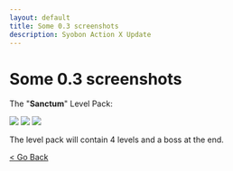```yaml
---
layout: default
title: Some 0.3 screenshots
description: Syobon Action X Update
---
```


# Some 0.3 screenshots

The "**Sanctum**" Level Pack:

![](https://i.gjcdn.net/data/fireside/posts/5/40/373540/media/0.3_scr1-q2c8hjbz.png)
![](https://i.gjcdn.net/data/fireside/posts/5/40/373540/media/0.3_scr2-ahvzkjmx.png)
![](https://i.gjcdn.net/data/fireside/posts/5/40/373540/media/0.3_scr3-e4gsu5eu.png)

The level pack will contain 4 levels and a boss at the end.

[< Go Back](https://sergi4ua.github.io)